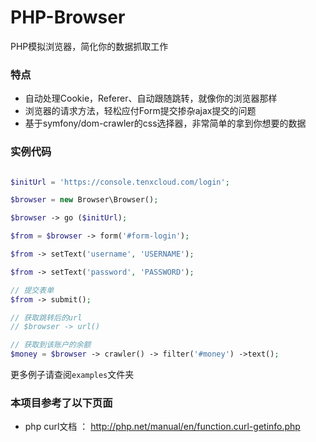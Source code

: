# PHP-Browser
PHP模拟浏览器，简化你的数据抓取工作

### 特点
 - 自动处理Cookie，Referer、自动跟随跳转，就像你的浏览器那样
 - 浏览器的请求方法，轻松应付Form提交掺杂ajax提交的问题
 - 基于symfony/dom-crawler的css选择器，非常简单的拿到你想要的数据


### 实例代码

```php

$initUrl = 'https://console.tenxcloud.com/login';

$browser = new Browser\Browser();

$browser -> go ($initUrl);

$from = $browser -> form('#form-login');

$from -> setText('username', 'USERNAME');

$from -> setText('password', 'PASSWORD');

// 提交表单
$from -> submit();

// 获取跳转后的url
// $browser -> url()

// 获取到该账户的余额
$money = $browser -> crawler() -> filter('#money') ->text();

```
更多例子请查阅`examples`文件夹

### 本项目参考了以下页面
 - php curl文档 ： http://php.net/manual/en/function.curl-getinfo.php